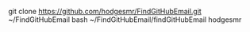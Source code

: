 git clone https://github.com/hodgesmr/FindGitHubEmail.git ~/FindGitHubEmail
bash ~/FindGitHubEmail/findGitHubEmail hodgesmr
